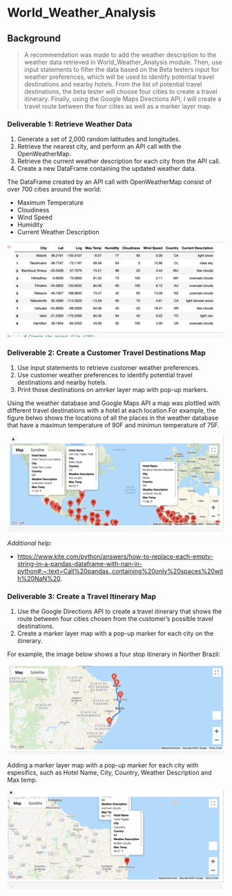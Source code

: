 # World_Weather_Analysis

## Background

>A recommendation was made to add the weather description to the weather data retrieved in World_Weather_Analysis module. Then, use input statements to filter the data based on the Beta testers input for weather preferences, which will be used to identify potential travel destinations and nearby hotels. From the list of potential travel destinations, the beta tester will choose four cities to create a travel itinerary. Finally, using the Google Maps Directions API, I will create a travel route between the four cities as well as a marker layer map.

### Deliverable 1: Retrieve Weather Data
1. Generate a set of 2,000 random latitudes and longitudes.
2. Retrieve the nearest city, and perform an API call with the OpenWeatherMap.
3. Retrieve the current weather description for each city from the API call.
4. Create a new DataFrame containing the updated weather data.

The DataFrame created by an API call with OpenWeatherMap consist of over 700 cities around the world:

* Maximum Temperature
* Cloudiness
* Wind Speed
* Humidity
* Current Weather Description

![](Weather_Database/City_data_df.png)


### Deliverable 2: Create a Customer Travel Destinations Map
1. Use input statements to retrieve customer weather preferences.
2. Use customer weather preferences to identify potential travel destinations and nearby hotels.
3. Print those destinations on amrker layer map with pop-up markers.

Using the weather database and Google Maps API a map was plottled with different travel destinations with a hotel at each location.For example, the figure belwo shows the locations of all the places in the weather database that have a maximun temperature of 90F and minimun temperature of 75F.

![](Vacation_Search/WeatherPy_vacation_map.png)

*Additional help:*

* https://www.kite.com/python/answers/how-to-replace-each-empty-string-in-a-pandas-dataframe-with-nan-in-python#:~:text=Call%20pandas.,containing%20only%20spaces%20with%20NaN%20.

### Deliverable 3: Create a Travel Itinerary Map
1. Use the Google Directions API to create a travel itinerary that shows the route between four cities chosen from the customer’s possible travel destinations.
2. Create a marker layer map with a pop-up marker for each city on the itinerary.

For example, the image below shows a four stop itinerary in Norther Brazil:

![](Vacation_Itinerary/WeatherPy_travel_map.png)

Adding a marker layer map with a pop-up marker for each city with espesifics, such as Hotel Name, City, Country, Weather Description and Max temp.

![](Vacation_Itinerary/WeatherPy_travel_map_markers.png)
